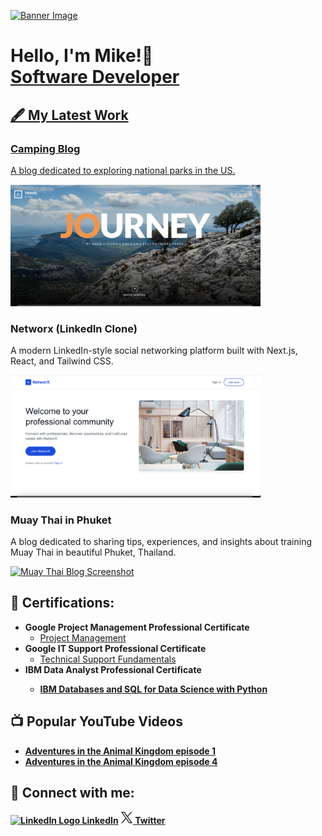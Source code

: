 [![Banner Image](bh.avif)](url)
  <h1>Hello, I'm Mike!👋  <br/><a href="https://github.com/mwheeler2244">Software Developer</a> <a href="https://www.linkedin.com/in/michael-wheeler12//"></h1>

## 🖋️ My Latest Work

<h3>Camping Blog</h3>
<p>A blog dedicated to exploring national parks in the US.</p>
<a href="https://github.com/mwheeler2244/Camping-Blog.git">
  <img src="https://github.com/mwheeler2244/mwheeler2244/blob/main/campss.png?raw=true" alt="Camping Blog Screenshot" width="400">
</a>

<h3>Networx (LinkedIn Clone)</h3>
<p>A modern LinkedIn-style social networking platform built with Next.js, React, and Tailwind CSS.</p>
<a href="https://networx-demo.vercel.app">
  <img src="networxss.png" alt="Networx App Screenshot" width="400">
</a>

<h3>Muay Thai in Phuket</h3>
<p>A blog dedicated to sharing tips, experiences, and insights about training Muay Thai in beautiful Phuket, Thailand.</p>
<a href="https://muaythaiinphuket.com">
  <img src="mtss.png" alt="Muay Thai Blog Screenshot" width="400">
</a>




<h2>📃 Certifications:</h2>


- <b>Google Project Management Professional Certificate</b>
  - [Project Management](https://www.coursera.org/account/accomplishments/professional-cert/ZMG6JGGNAFT4)
- <b>Google IT Support Professional Certificate</b>
  - [Technical Support Fundamentals](https://www.coursera.org/account/accomplishments/verify/4QXGP4238FML)
- <b>IBM Data Analyst Professional Certificate<b>
  - [IBM Databases and SQL for Data Science with Python](https://www.coursera.org/account/accomplishments/verify/6M6UR6RCSTQZ)

<h2>📺 Popular YouTube Videos</h2>

- [Adventures in the Animal Kingdom episode 1](https://www.youtube.com/watch?v=w8tO_XDp41M&t=4s)
- [Adventures in the Animal Kingdom episode 4](https://www.youtube.com/watch?v=ip_X3LJCXMg)
  

<h2> 🤳 Connect with me:</h2>



  
<a href="https://www.linkedin.com/in/michael-wheeler12/">
    <img src="https://upload.wikimedia.org/wikipedia/commons/thumb/c/ca/LinkedIn_logo_initials.png/768px-LinkedIn_logo_initials.png" width="22px" alt="LinkedIn Logo">
    LinkedIn</a>

<a href="https://x.com/Michael68374214" target="_blank">
  <img src="./11053970_x_logo_twitter_new_brand_icon.png" alt="X (Twitter) Logo" width="20" height="20">
  Twitter
</a>





